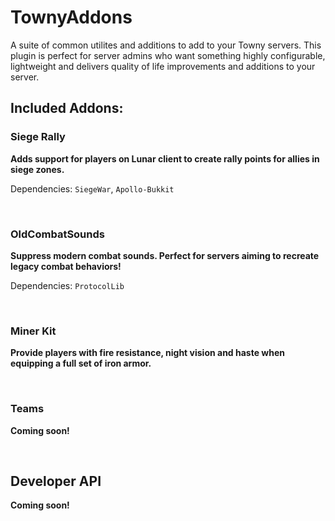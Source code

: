 # TownyAddons

A suite of common utilites and additions to add to your Towny servers. This plugin is perfect for server admins who want something highly configurable, lightweight and delivers quality of life improvements and additions to your server.

## Included Addons:

### Siege Rally
**Adds support for players on Lunar client to create rally points for allies in siege zones.**

Dependencies: `SiegeWar`, `Apollo-Bukkit`

<br>

### OldCombatSounds
**Suppress modern combat sounds. Perfect for servers aiming to recreate legacy combat behaviors!**

Dependencies: `ProtocolLib`

<br>

### Miner Kit
**Provide players with fire resistance, night vision and haste when equipping a full set of iron armor.**

<br>

### Teams
**Coming soon!**

<br>

## Developer API

**Coming soon!**
